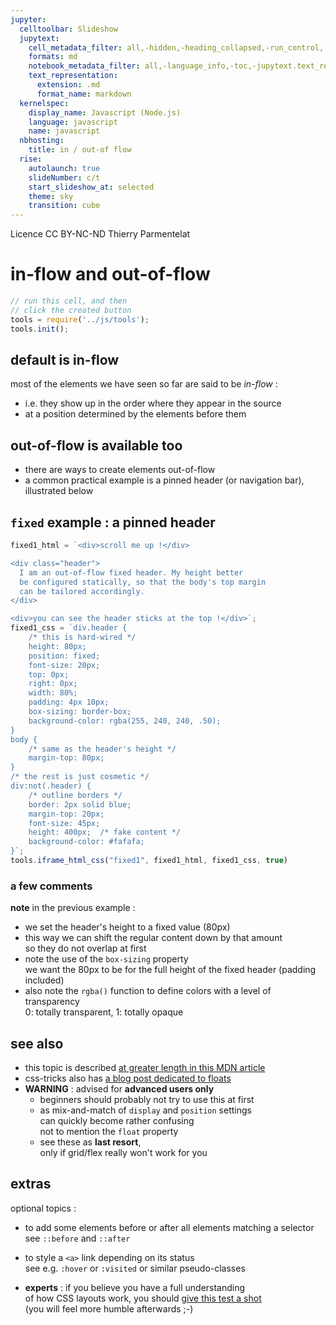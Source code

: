 ```yaml
---
jupyter:
  celltoolbar: Slideshow
  jupytext:
    cell_metadata_filter: all,-hidden,-heading_collapsed,-run_control,-trusted
    formats: md
    notebook_metadata_filter: all,-language_info,-toc,-jupytext.text_representation.jupytext_version,-jupytext.text_representation.format_version
    text_representation:
      extension: .md
      format_name: markdown
  kernelspec:
    display_name: Javascript (Node.js)
    language: javascript
    name: javascript
  nbhosting:
    title: in / out-of flow
  rise:
    autolaunch: true
    slideNumber: c/t
    start_slideshow_at: selected
    theme: sky
    transition: cube
---
```


<div class="licence">
<span>Licence CC BY-NC-ND</span>
<span>Thierry Parmentelat</span>
</div>

<!-- #region slideshow={"slide_type": ""} -->
# in-flow and out-of-flow
<!-- #endregion -->

```javascript
// run this cell, and then 
// click the created button
tools = require('../js/tools');
tools.init();
```

<!-- #region slideshow={"slide_type": "slide"} -->
## default is in-flow
<!-- #endregion -->

most of the elements we have seen so far are said to be *in-flow* :

* i.e. they show up in the order where they appear in the source
* at a position determined by the elements before them

<!-- #region slideshow={"slide_type": "slide"} -->
## out-of-flow is available too
<!-- #endregion -->

* there are ways to create elements out-of-flow 
* a common practical example is a pinned header 
  (or navigation bar), illustrated below  

<!-- #region slideshow={"slide_type": "slide"} -->
## `fixed` example : a pinned header
<!-- #endregion -->

```javascript hide_input=true
fixed1_html = `<div>scroll me up !</div>

<div class="header">
  I am an out-of-flow fixed header. My height better 
  be configured statically, so that the body's top margin
  can be tailored accordingly.
</div>

<div>you can see the header sticks at the top !</div>`;
fixed1_css = `div.header {
    /* this is hard-wired */
    height: 80px;
    position: fixed;
    font-size: 20px;    
    top: 0px;
    right: 0px;
    width: 80%;
    padding: 4px 10px;
    box-sizing: border-box;
    background-color: rgba(255, 240, 240, .50);
}
body {
    /* same as the header's height */
    margin-top: 80px;
}
/* the rest is just cosmetic */
div:not(.header) {
    /* outline borders */
    border: 2px solid blue;
    margin-top: 20px;
    font-size: 45px;
    height: 400px;  /* fake content */
    background-color: #fafafa;
}`;
tools.iframe_html_css("fixed1", fixed1_html, fixed1_css, true)
```

<!-- #region slideshow={"slide_type": "slide"} -->
### a few comments

**note** in the previous example :

* we set the header's height to a fixed value (80px)  
* this way we can shift the regular content down by that amount  
  so they do not overlap at first
* note the use of the `box-sizing` property  
  we want the 80px to be for the full height of the fixed header (padding included)
* also note the `rgba()` function to define colors with a level of transparency  
  0: totally transparent, 1: totally opaque
<!-- #endregion -->

<!-- #region slideshow={"slide_type": "slide"} -->
## see also
<!-- #endregion -->

* this topic is described [at greater length in this MDN article](https://developer.mozilla.org/en-US/docs/Web/CSS/CSS_Flow_Layout/In_Flow_and_Out_of_Flow)
* css-tricks also has [a blog post dedicated to floats](https://css-tricks.com/all-about-floats/)
* **WARNING** : advised for **advanced users only**  
  * beginners should probably not try to use this at first
  * as mix-and-match of `display` and `position` settings  
    can quickly become rather confusing  
    not to mention the `float` property
  * see these as **last resort**,  
    only if grid/flex really won't work for you

<!-- #region slideshow={"slide_type": "slide"} -->
## extras
<!-- #endregion -->

optional topics :

* to add some elements before or after all elements matching a selector  
  see `::before` and `::after`
* to style a `<a>` link depending on its status  
  see e.g. `:hover` or `:visited` or similar pseudo-classes
  
* **experts** : if you believe you have a full understanding  
  of how CSS layouts work, you should [give this test a shot](https://css-tricks.com/how-well-do-you-know-css-layout/)  
  (you will feel more humble afterwards ;-)
